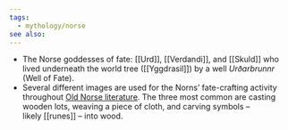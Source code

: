 ```yaml
---
tags:
  - mythology/norse
see also:
---
```

- The Norse goddesses of fate: [[Urd]], [[Verdandi]], and [[Skuld]] who lived underneath the world tree ([[Yggdrasil]]) by a well _Urðarbrunnr_ (Well of Fate).
- Several different images are used for the Norns’ fate-crafting activity throughout [Old Norse literature](https://norse-mythology.org/sources/). The three most common are casting wooden lots, weaving a piece of cloth, and carving symbols – likely [[runes]] – into wood.